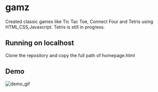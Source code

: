 # gamz
Created classic games like Tic Tac Toe, Connect Four and Tetris using HTML,CSS,Javascript. Tetris is still in progress.
## Running on localhost
Clone the repository and copy the full path of homepage.html

## Demo
![demo_gif](Games_demo.gif)
